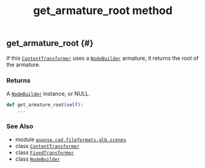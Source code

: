 ﻿---
title: get_armature_root method
second_title: Aspose.CAD for Python via .NET API References
description: 
type: docs
weight: 30
url: /python-net/aspose.cad.fileformats.glb.scenes/fixedtransformer/get_armature_root/
is_root: false
---

## get_armature_root {#}

If this [`ContentTransformer`](/cad/python-net/aspose.cad.fileformats.glb.scenes/contenttransformer) uses a [`NodeBuilder`](/cad/python-net/aspose.cad.fileformats.glb.scenes/nodebuilder) armature, it returns the root of the armature.


### Returns 


A [`NodeBuilder`](/cad/python-net/aspose.cad.fileformats.glb.scenes/nodebuilder) instance, or NULL.


```python
def get_armature_root(self):
    ...
```





### See Also
* module [`aspose.cad.fileformats.glb.scenes`](../../)
* class [`ContentTransformer`](/cad/python-net/aspose.cad.fileformats.glb.scenes/contenttransformer)
* class [`FixedTransformer`](/cad/python-net/aspose.cad.fileformats.glb.scenes/fixedtransformer)
* class [`NodeBuilder`](/cad/python-net/aspose.cad.fileformats.glb.scenes/nodebuilder)
